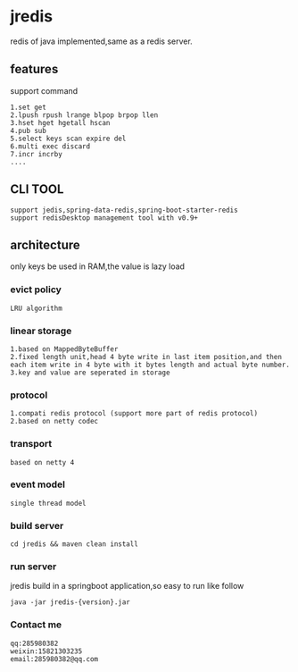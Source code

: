 # jredis
redis of java implemented,same as a redis server.

## features
support command

    1.set get
    2.lpush rpush lrange blpop brpop llen
    3.hset hget hgetall hscan
    4.pub sub
    5.select keys scan expire del
    6.multi exec discard
    7.incr incrby
    ....
    
## CLI TOOL
    support jedis,spring-data-redis,spring-boot-starter-redis
    support redisDesktop management tool with v0.9+
    
## architecture
only keys be used in RAM,the value is lazy load
### evict policy
    LRU algorithm
### linear storage
    1.based on MappedByteBuffer
    2.fixed length unit,head 4 byte write in last item position,and then each item write in 4 byte with it bytes length and actual byte number.
    3.key and value are seperated in storage
### protocol
    1.compati redis protocol (support more part of redis protocol)
    2.based on netty codec
### transport
    based on netty 4
### event model
    single thread model
### build server
    cd jredis && maven clean install
### run server
 jredis build in a springboot application,so easy to run like follow
 
    java -jar jredis-{version}.jar
### Contact me
    qq:285980382
    weixin:15821303235
    email:285980382@qq.com